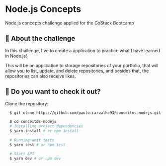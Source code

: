 # Node.js Concepts
Node.js concepts challenge applied for the GoStack Bootcamp

## :rocket: About the challenge

In this challenge, I've to create a application to practice what I have learned in Node.js!

This will be an application to storage repositories of your portfolio, that will allow you to list, update, and delete repositories, and besides that, the repositories can also receive likes.

## :hammer: Do you want to check it out?

Clone the repository:

```sh
  $ git clone https://github.com/paulo-carvalho93/conceitos-nodejs.git
```

```sh
  $ cd conceitos-nodejs
  # Installing project dependencies
  $ yarn install # or npm install
  
  # Running unit tests
  $ yarn test # or npm test

  # Start API
  $ yarn dev # or npm dev

```
